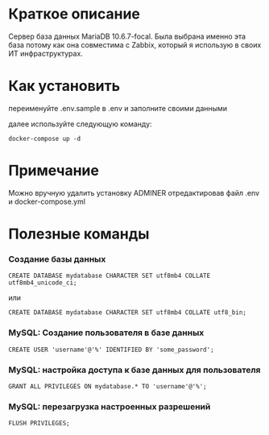 # Краткое описание
Сервер база данных MariaDB 10.6.7-focal.
Была выбрана именно эта база потому как она совместима с Zabbix, который я использую в своих ИТ инфраструктурах.

# Как установить
переименуйте .env.sample в .env и заполните своими данными

далее используйте следующую команду:
```
docker-compose up -d
```

# Примечание
Можно вручную удалить установку ADMINER отредактировав файл .env и docker-compose.yml

# Полезные команды

### Создание базы данных
```
CREATE DATABASE mydatabase CHARACTER SET utf8mb4 COLLATE utf8mb4_unicode_ci;
```
или
```
CREATE DATABASE mydatabase CHARACTER SET utf8mb4 COLLATE utf8_bin;
```

### MySQL: Создание пользователя в базе данных
```
CREATE USER 'username'@'%' IDENTIFIED BY 'some_password';
```

### MySQL: настройка доступа к базе данных для пользователя
```
GRANT ALL PRIVILEGES ON mydatabase.* TO 'username'@'%';
```

### MySQL: перезагрузка настроенных разрешений
```
FLUSH PRIVILEGES;
```
